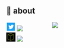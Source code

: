 <h2> 📃 about </h2>
<img align='right' src="https://github-readme-stats.vercel.app/api?username=sristisravan&count_private=true&show_icons=true&theme=merko" width="380">
<p>
<img src="https://github.com/sristisravan/sristisravan/blob/master/assets/twitter.png" width="25" height="25" /> <a href="https://twitter.com/sristisravan"><img src="https://img.shields.io/badge/twitter-sristisravan-blue" height="25"></a> <br>
<img src="https://github.com/sristisravan/sristisravan/blob/master/assets/htb.png" width="25" height="25" /> <a href="https://www.hackthebox.eu/profile/12469"><img src="https://img.shields.io/badge/hackthebox-hacker194-green" height="25"></a> <br>

</p>



